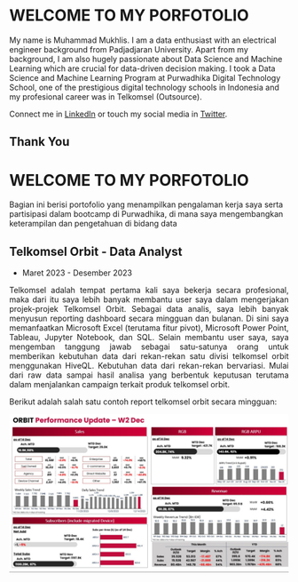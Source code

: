 # **WELCOME TO MY PORFOTOLIO**

My name is Muhammad Mukhlis. I am a data enthusiast with an electrical engineer background from Padjadjaran University. Apart from my background, I am also hugely passionate about Data Science and Machine Learning which are crucial for data-driven decision making. I took a Data Science and Machine Learning Program at Purwadhika Digital Technology School, one of the prestigious digital technology schools in Indonesia and my profesional career was in Telkomsel (Outsource).

Connect me in [LinkedIn](www.linkedin.com/in/mmukhlis10) or touch my social media in [Twitter](https://twitter.com/bobyjhow).

Thank You
---
# **WELCOME TO MY PORFOTOLIO**

Bagian ini berisi portofolio yang menampilkan pengalaman kerja saya serta partisipasi dalam bootcamp di Purwadhika, di mana saya mengembangkan keterampilan dan pengetahuan di bidang data

## Telkomsel Orbit - Data Analyst
- Maret 2023 - Desember 2023
<p align="justify">
Telkomsel adalah tempat pertama kali saya bekerja secara profesional, maka dari itu saya lebih banyak membantu user saya dalam mengerjakan projek-projek Telkomsel Orbit. Sebagai data analis, saya lebih banyak menyusun reporting dashboard secara mingguan dan bulanan. Di sini saya memanfaatkan Microsoft Excel (terutama fitur pivot), Microsoft Power Point, Tableau, Jupyter Notebook, dan SQL. Selain membantu user saya, saya mengemban tanggung jawab sebagai satu-satunya orang untuk memberikan kebutuhan data dari rekan-rekan satu divisi telkomsel orbit menggunakan HiveQL. Kebutuhan data dari rekan-rekan bervariasi. Mulai dari raw data sampai hasil analisa yang berbentuk keputusan terutama dalam menjalankan campaign terkait produk telkomsel orbit.
</p>

Berikut adalah salah satu contoh report telkomsel orbit secara mingguan:

![Alt Text](/pic/telkomsel_1.jpg)
